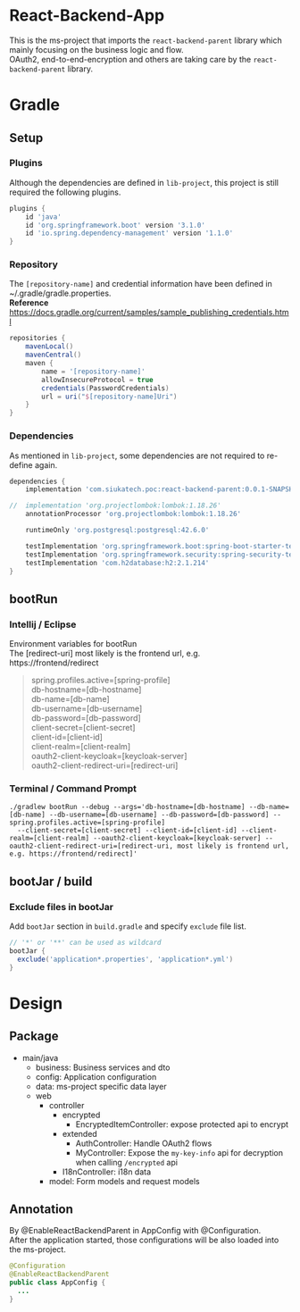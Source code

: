 # React-Backend-App
This is the ms-project that imports the `react-backend-parent` library which mainly focusing on the business logic and flow.  
OAuth2, end-to-end-encryption and others are taking care by the `react-backend-parent` library.  



# Gradle
## Setup
### Plugins
Although the dependencies are defined in `lib-project`, this project is still required the following plugins.  
```groovy
plugins {
	id 'java'
	id 'org.springframework.boot' version '3.1.0'
	id 'io.spring.dependency-management' version '1.1.0'
}
```



### Repository
The `[repository-name]` and credential information have been defined in ~/.gradle/gradle.properties.  
**Reference**  
https://docs.gradle.org/current/samples/sample_publishing_credentials.html

```groovy
repositories {
	mavenLocal()
	mavenCentral()
	maven {
		name = '[repository-name]'
		allowInsecureProtocol = true
		credentials(PasswordCredentials)
		url = uri("$[repository-name]Uri")
	}
}
```



### Dependencies
As mentioned in `lib-project`, some dependencies are not required to re-define again.  
```groovy
dependencies {
	implementation 'com.siukatech.poc:react-backend-parent:0.0.1-SNAPSHOT'

//	implementation 'org.projectlombok:lombok:1.18.26'
	annotationProcessor 'org.projectlombok:lombok:1.18.26'

	runtimeOnly 'org.postgresql:postgresql:42.6.0'

	testImplementation 'org.springframework.boot:spring-boot-starter-test'
	testImplementation 'org.springframework.security:spring-security-test'
	testImplementation 'com.h2database:h2:2.1.214'
}
```



## bootRun
### Intellij / Eclipse
Environment variables for bootRun   
The [redirect-uri] most likely is the frontend url, e.g. https://frontend/redirect  

> spring.profiles.active=[spring-profile]  
> db-hostname=[db-hostname]  
> db-name=[db-name]  
> db-username=[db-username]  
> db-password=[db-password]  
> client-secret=[client-secret]  
> client-id=[client-id]  
> client-realm=[client-realm]  
> oauth2-client-keycloak=[keycloak-server]  
> oauth2-client-redirect-uri=[redirect-uri]  



### Terminal / Command Prompt
```shell
./gradlew bootRun --debug --args='db-hostname=[db-hostname] --db-name=[db-name] --db-username=[db-username] --db-password=[db-password] --spring.profiles.active=[spring-profile]
  --client-secret=[client-secret] --client-id=[client-id] --client-realm=[client-realm] --oauth2-client-keycloak=[keycloak-server] --oauth2-client-redirect-uri=[redirect-uri, most likely is frontend url, e.g. https://frontend/redirect]'
```



## bootJar / build
### Exclude files in bootJar
Add `bootJar` section in `build.gradle` and specify `exclude` file list.  
```groovy
// '*' or '**' can be used as wildcard
bootJar {
  exclude('application*.properties', 'application*.yml')
}
```



# Design
## Package
- main/java
  - business: Business services and dto
  - config: Application configuration
  - data: ms-project specific data layer
  - web
    - controller
      - encrypted
        - EncryptedItemController: expose protected api to encrypt
      - extended
        - AuthController: Handle OAuth2 flows
        - MyController: Expose the `my-key-info` api for decryption when calling `/encrypted` api
      - I18nController: i18n data
    - model: Form models and request models



## Annotation
By @EnableReactBackendParent in AppConfig with @Configuration.  
After the application started, those configurations will be also loaded into the ms-project.  

```java
@Configuration
@EnableReactBackendParent
public class AppConfig {
  ...
}
```


